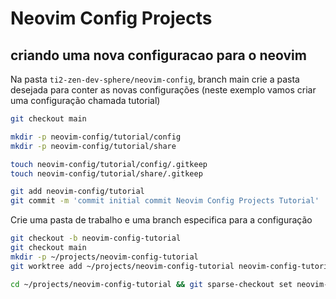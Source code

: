 # Neovim Config Projects

## criando uma nova configuracao para o neovim

Na pasta `ti2-zen-dev-sphere/neovim-config`, branch main crie a pasta desejada
para conter as novas configurações
(neste exemplo  vamos criar uma configuração chamada tutorial)

```sh
git checkout main

mkdir -p neovim-config/tutorial/config
mkdir -p neovim-config/tutorial/share

touch neovim-config/tutorial/config/.gitkeep
touch neovim-config/tutorial/share/.gitkeep

git add neovim-config/tutorial
git commit -m 'commit initial commit Neovim Config Projects Tutorial'
```

Crie uma pasta de trabalho e uma branch especifica para a configuração

```sh
git checkout -b neovim-config-tutorial
git checkout main
mkdir -p ~/projects/neovim-config-tutorial
git worktree add ~/projects/neovim-config-tutorial neovim-config-tutorial

cd ~/projects/neovim-config-tutorial && git sparse-checkout set neovim-config/tutorial
```


